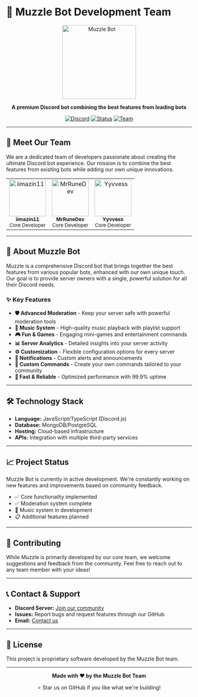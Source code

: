 # 🎯 Muzzle Bot Development Team

<div align="center">

<img src="https://i.ibb.co/spz5T9qp/logo2.png" alt="Muzzle Bot" width="200"/>


**A premium Discord bot combining the best features from leading bots**

[![Discord](https://img.shields.io/badge/Discord-Bot-5865F2?style=for-the-badge&logo=discord&logoColor=white)](https://discord.com/discovery/applications/1321940665667551272)
[![Status](https://img.shields.io/badge/Status-Active-success?style=for-the-badge)](https://github.com)
[![Team](https://img.shields.io/badge/Team-3%20Developers-blue?style=for-the-badge)](https://github.com)

</div>

---

## 👥 Meet Our Team

We are a dedicated team of developers passionate about creating the ultimate Discord bot experience. Our mission is to combine the best features from existing bots while adding our own unique innovations.

<table>
  <tr>
    <td align="center">
      <a href="https://github.com/iimazin11">
        <img src="https://github.com/iimazin11.png" width="100px;" alt="iimazin11"/>
        <br />
        <sub><b>iimazin11</b></sub>
      </a>
      <br />
      <sub>Core Developer</sub>
    </td>
    <td align="center">
      <a href="https://github.com/MrRuneDev">
        <img src="https://github.com/MrRuneDev.png" width="100px;" alt="MrRuneDev"/>
        <br />
        <sub><b>MrRuneDev</b></sub>
      </a>
      <br />
      <sub>Core Developer</sub>
    </td>
    <td align="center">
      <a href="https://github.com/Yyvvess">
        <img src="https://github.com/Yyvvess.png" width="100px;" alt="Yyvvess"/>
        <br />
        <sub><b>Yyvvess</b></sub>
      </a>
      <br />
      <sub>Core Developer</sub>
    </td>
  </tr>
</table>

---

## 🤖 About Muzzle Bot

Muzzle is a comprehensive Discord bot that brings together the best features from various popular bots, enhanced with our own unique touch. Our goal is to provide server owners with a single, powerful solution for all their Discord needs.

### ✨ Key Features

- **🛡️ Advanced Moderation** - Keep your server safe with powerful moderation tools
- **🎵 Music System** - High-quality music playback with playlist support
- **🎮 Fun & Games** - Engaging mini-games and entertainment commands
- **📊 Server Analytics** - Detailed insights into your server activity
- **⚙️ Customization** - Flexible configuration options for every server
- **🔔 Notifications** - Custom alerts and announcements
- **🎨 Custom Commands** - Create your own commands tailored to your community
- **🚀 Fast & Reliable** - Optimized performance with 99.9% uptime

---

## 🛠️ Technology Stack

- **Language:** JavaScript/TypeScript (Discord.js)
- **Database:** MongoDB/PostgreSQL
- **Hosting:** Cloud-based infrastructure
- **APIs:** Integration with multiple third-party services

---

## 📈 Project Status

Muzzle Bot is currently in active development. We're constantly working on new features and improvements based on community feedback.

- ✅ Core functionality implemented
- ✅ Moderation system complete
- 🚧 Music system in development
- 📋 Additional features planned

---

## 🤝 Contributing

While Muzzle is primarily developed by our core team, we welcome suggestions and feedback from the community. Feel free to reach out to any team member with your ideas!

---

## 📞 Contact & Support

- **Discord Server:** [Join our community](#)
- **Issues:** Report bugs and request features through our GitHub
- **Email:** [Contact us](#)

---

## 📜 License

This project is proprietary software developed by the Muzzle Bot team.

---

<div align="center">

**Made with ❤️ by the Muzzle Bot Team**

⭐ Star us on GitHub if you like what we're building!

</div>
